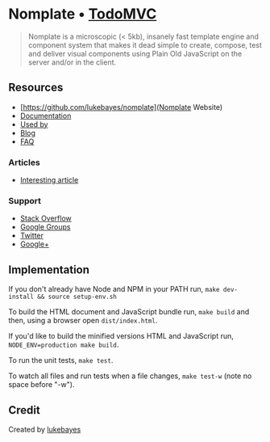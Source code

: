 # Nomplate • [TodoMVC](http://todomvc.com)

> Nomplate is a microscopic (< 5kb), insanely fast template engine and component system that makes it dead simple to create, compose, test and deliver visual components using Plain Old JavaScript on the server and/or in the client.

## Resources

- [https://github.com/lukebayes/nomplate](Nomplate Website)
- [Documentation]()
- [Used by]()
- [Blog]()
- [FAQ]()

### Articles

- [Interesting article]()

### Support

- [Stack Overflow](https://stackoverflow.com/questions/tagged/nomplate)
- [Google Groups]()
- [Twitter](http://twitter.com/__)
- [Google+]()

## Implementation

If you don't already have Node and NPM in your PATH run, `make dev-install && source setup-env.sh`

To build the HTML document and JavaScript bundle run, `make build` and then, using a browser open `dist/index.html`.

If you'd like to build the minified versions HTML and JavaScript run, `NODE_ENV=production make build`.

To run the unit tests, `make test`.

To watch all files and run tests when a file changes, `make test-w` (note no space before "-w").

## Credit

Created by [lukebayes](http://lukebayes.com)
